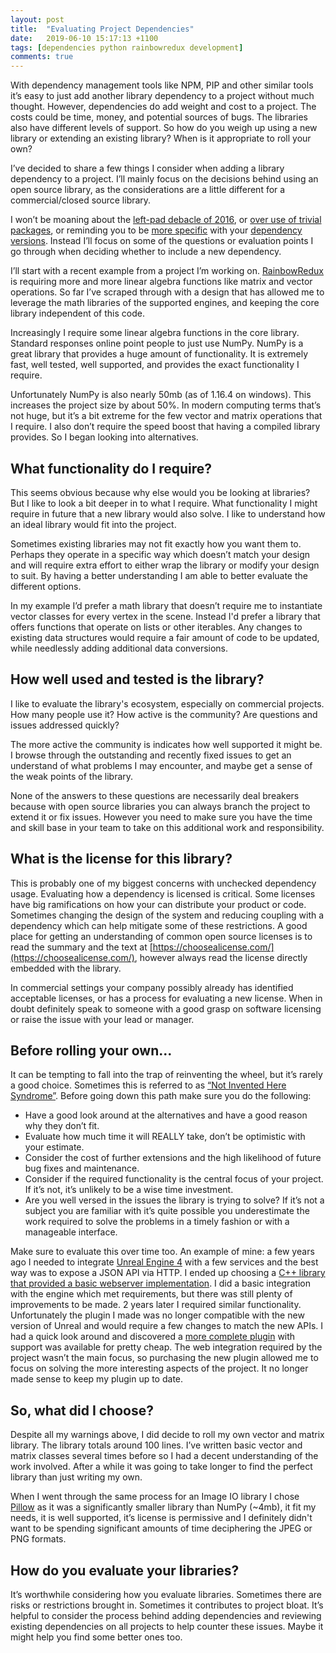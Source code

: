 ```yaml
---
layout: post
title:  "Evaluating Project Dependencies"
date:   2019-06-10 15:17:13 +1100
tags: [dependencies python rainbowredux development]
comments: true
---
```


With dependency management tools like NPM, PIP and other similar tools it’s easy to just add another library dependency to a project without much thought. However, dependencies do add weight and cost to a project. The costs could be time, money, and potential sources of bugs. The libraries also have different levels of support. So how do you weigh up using a new library or extending an existing library? When is it appropriate to roll your own?

<!--more-->

I’ve decided to share a few things I consider when adding a library dependency to a project. I’ll mainly focus on the decisions behind using an open source library, as the considerations are a little different for a commercial/closed source library.

I won’t be moaning about the [left-pad debacle of 2016](https://arstechnica.com/information-technology/2016/03/rage-quit-coder-unpublished-17-lines-of-javascript-and-broke-the-internet/), or [over use of trivial packages](https://medium.com/commitlog/the-internet-is-at-the-mercy-of-a-handful-of-people-73fac4bc5068), or reminding you to be [more specific](https://60devs.com/npm-install-specific-version.html) with your [dependency versions](https://pip.readthedocs.io/en/1.1/requirements.html#freezing-requirements). Instead I’ll focus on some of the questions or evaluation points I go through when deciding whether to include a new dependency.

I’ll start with a recent example from a project I’m working on. [RainbowRedux](/rainbowsix/gamedev/superresolution/rendering/progress/2019/01/13/RainbowSixRevivalProject.html) is requiring more and more linear algebra functions like matrix and vector operations. So far I’ve scraped through with a design that has allowed me to leverage the math libraries of the supported engines, and keeping the core library independent of this code.

Increasingly I require some linear algebra functions in the core library. Standard responses online point people to just use NumPy. NumPy is a great library that provides a huge amount of functionality. It is extremely fast, well tested, well supported, and provides the exact functionality I require.

Unfortunately NumPy is also nearly 50mb (as of 1.16.4 on windows). This increases the project size by about 50%. In modern computing terms that’s not huge, but it’s a bit extreme for the few vector and matrix operations that I require. I also don’t require the speed boost that having a compiled library provides. So I began looking into alternatives.

## What functionality do I require?

This seems obvious because why else would you be looking at libraries? But I like to look a bit deeper in to what I require. What functionality I might require in future that a new library would also solve. I like to understand how an ideal library would fit into the project.

Sometimes existing libraries may not fit exactly how you want them to. Perhaps they operate in a specific way which doesn’t match your design and will require extra effort to either wrap the library or modify your design to suit. By having a better understanding I am able to better evaluate the different options.

In my example I’d prefer a math library that doesn’t require me to instantiate vector classes for every vertex in the scene. Instead I'd prefer a library that offers functions that operate on lists or other iterables. Any changes to existing data structures would require a fair amount of code to be updated, while needlessly adding additional data conversions.

## How well used and tested is the library?

I like to evaluate the library's ecosystem, especially on commercial projects. How many people use it? How active is the community? Are questions and issues addressed quickly?

The more active the community is indicates how well supported it might be. I browse through the outstanding and recently fixed issues to get an understand of what problems I may encounter, and maybe get a sense of the weak points of the library.

None of the answers to these questions are necessarily deal breakers because with open source libraries you can always branch the project to extend it or fix issues. However you need to make sure you have the time and skill base in your team to take on this additional work and responsibility.

## What is the license for this library?

This is probably one of my biggest concerns with unchecked dependency usage. Evaluating how a dependency is licensed is critical. Some licenses have big ramifications on how your can distribute your product or code. Sometimes changing the design of the system and reducing coupling with a dependency which can help mitigate some of these restrictions. A good place for getting an understanding of common open source licenses is to read the summary and the text at [https://choosealicense.com/](https://choosealicense.com/), however always read the license directly embedded with the library.

In commercial settings your company possibly already has identified acceptable licenses, or has a process for evaluating a new license. When in doubt definitely speak to someone with a good grasp on software licensing or raise the issue with your lead or manager.

## Before rolling your own...

It can be tempting to fall into the trap of reinventing the wheel, but it’s rarely a good choice. Sometimes this is referred to as [“Not Invented Here Syndrome”](http://www.informit.com/articles/article.aspx?p=1905548). Before going down this path make sure you do the following:

- Have a good look around at the alternatives and have a good reason why they don’t fit.
- Evaluate how much time it will REALLY take, don’t be optimistic with your estimate.
- Consider the cost of further extensions and the high likelihood of future bug fixes and maintenance.
- Consider if the required functionality is the central focus of your project. If it’s not, it’s unlikely to be a wise time investment.
- Are you well versed in the issues the library is trying to solve? If it’s not a subject you are familiar with it’s quite possible you underestimate the work required to solve the problems in a timely fashion or with a manageable interface.

Make sure to evaluate this over time too. An example of mine: a few years ago I needed to integrate [Unreal Engine 4](https://www.unrealengine.com) with a few services and the best way was to expose a JSON API via HTTP. I ended up choosing a [C++ library that provided a basic webserver implementation](https://pocoproject.org/). I did a basic integration with the engine which met requirements, but there was still plenty of improvements to be made. 2 years later I required similar functionality. Unfortunately the plugin I made was no longer compatible with the new version of Unreal and would require a few changes to match the new APIs. I had a quick look around and discovered a [more complete plugin](https://www.unrealengine.com/marketplace/en-US/slug/unreal-web-server) with support was available for pretty cheap. The web integration required by the project wasn’t the main focus, so purchasing the new plugin allowed me to focus on solving the more interesting aspects of the project. It no longer made sense to keep my plugin up to date.

## So, what did I choose?

Despite all my warnings above, I did decide to roll my own vector and matrix library. The library totals around 100 lines. I’ve written basic vector and matrix classes several times before so I had a decent understanding of the work involved. After a while it was going to take longer to find the perfect library than just writing my own.

When I went through the same process for an Image IO library I chose [Pillow](https://pillow.readthedocs.io/en/stable/) as it was a significantly smaller library than NumPy (~4mb), it fit my needs, it is well supported, it’s license is permissive and I definitely didn't want to be spending significant amounts of time deciphering the JPEG or PNG formats.

## How do you evaluate your libraries?

It’s worthwhile considering how you evaluate libraries. Sometimes there are risks or restrictions brought in. Sometimes it contributes to project bloat. It’s helpful to consider the process behind adding dependencies and reviewing existing dependencies on all projects to help counter these issues. Maybe it might help you find some better ones too.
